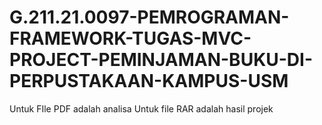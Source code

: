 # G.211.21.0097-PEMROGRAMAN-FRAMEWORK-TUGAS-MVC-PROJECT-PEMINJAMAN-BUKU-DI-PERPUSTAKAAN-KAMPUS-USM
Untuk FIle PDF adalah analisa
Untuk file RAR adalah hasil projek
